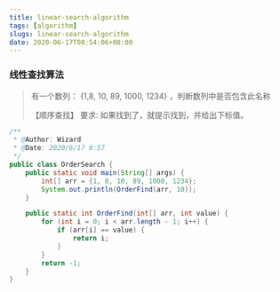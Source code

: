 ```yaml
---
title: linear-search-algorithm
tags: [algorithm]
slugs: linear-search-algorithm
date: 2020-06-17T08:54:06+08:00
---
```


### 线性查找算法

<!--more-->

>  有一个数列： {1,8, 10, 89, 1000, 1234} ，判断数列中是否包含此名称
>
> 【顺序查找】 要求: 如果找到了，就提示找到，并给出下标值。

```java
/**
 * @Author: Wizard
 * @Date: 2020/6/17 8:57
 */
public class OrderSearch {
    public static void main(String[] args) {
        int[] arr = {1, 8, 10, 89, 1000, 1234};
        System.out.println(OrderFind(arr, 10));
    }

    public static int OrderFind(int[] arr, int value) {
        for (int i = 0; i < arr.length - 1; i++) {
            if (arr[i] == value) {
                return i;
            }
        }
        return -1;
    }
}

```

